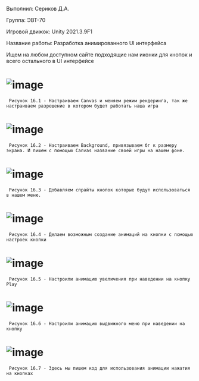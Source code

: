 Выполнил: Сериков Д.А.

Группа: ЭВТ-70

Игровой движок: Unity 2021.3.9F1

Название работы: Разработка анимированного UI интерфейса

Ищем на любом доступном сайте подходящие нам иконки для кнопок и всего остального в UI интерфейсе

# ![image](https://user-images.githubusercontent.com/119409903/205110265-7d03a996-19ca-4c55-ba45-de5b7e091bf8.png)
 
     Рисунок 16.1 - Настраиваем Canvas и меняем режим рендеринга, так же настраиваем разрешение в котором будет работать наша игра

# ![image](https://user-images.githubusercontent.com/119409903/205110331-e8a4d6b4-8f31-4d80-8495-afa46ab58bce.png)
 
     Рисунок 16.2 - Настраиваем Background, привязываем бг к размеру экрана. И пишем с помощью Canvas название своей игры на нашем фоне.

# ![image](https://user-images.githubusercontent.com/119409903/205110383-2486d877-b7d0-43c6-92d5-e490f44a30f7.png)
 
     Рисунок 16.3 - Добавляем спрайты кнопок которые будут использоваться в нашем меню.

# ![image](https://user-images.githubusercontent.com/119409903/205110553-a3d4072f-cb66-44de-93dc-d9f070c0ddec.png)
 
     Рисунок 16.4 - Делаем возможным создание анимаций на кнопки с помощью настроек кнопки

# ![image](https://user-images.githubusercontent.com/119409903/205110832-624428bf-4e4c-4619-a282-8a4d22bdbcb1.png)
 
     Рисунок 16.5 - Настроили анимацию увеличения при наведении на кнопку Play

# ![image](https://user-images.githubusercontent.com/119409903/205110869-20cc2718-127d-4b01-8bca-4c48f3c209d9.png)
 
     Рисунок 16.6 - Настроили анимацию выдвижного меню при наведении на кнопку 

# ![image](https://user-images.githubusercontent.com/119409903/205110894-c27e7d18-62bb-47fe-86af-9f832b512f09.png)
 
     Рисунок 16.7 - Здесь мы пишем код для использования анимации нажатия на кнопках
